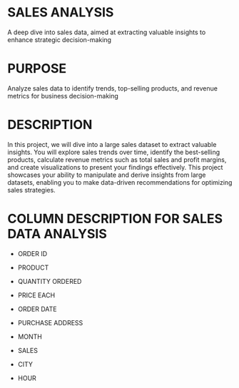 # SALES ANALYSIS
A deep dive into sales data, aimed at extracting valuable insights to enhance strategic decision-making

# PURPOSE
Analyze sales data to identify trends, top-selling products, and revenue metrics for business decision-making

# DESCRIPTION
In this project, we will dive into a large sales dataset to extract valuable insights. You will explore sales trends over time, identify the best-selling products, calculate revenue metrics such as total sales and profit margins, and create visualizations to present your findings effectively. This project showcases your ability to manipulate and derive insights from large datasets, enabling you to make data-driven recommendations for optimizing sales strategies.

# COLUMN DESCRIPTION FOR SALES DATA ANALYSIS

- ORDER ID

- PRODUCT

- QUANTITY ORDERED

- PRICE EACH

- ORDER DATE

- PURCHASE ADDRESS

- MONTH

- SALES

- CITY

- HOUR

  
